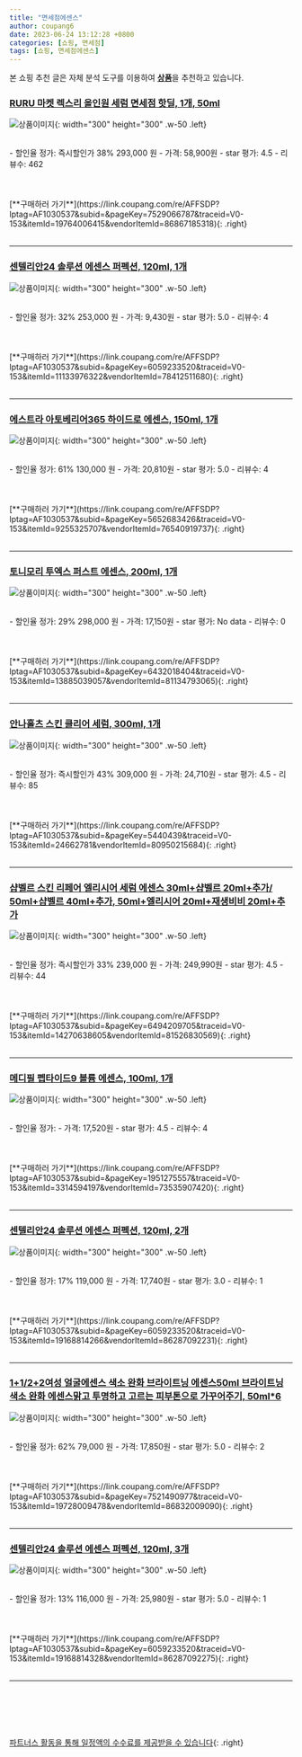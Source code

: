 ```yaml
---
title: "면세점에센스"
author: coupang6
date: 2023-06-24 13:12:28 +0800
categories: [쇼핑, 면세점]
tags: [쇼핑, 면세점에센스]
---
```


본 쇼핑 추천 글은 자체 분석 도구를 이용하여 [**상품**](https://link.coupang.com/a/bao1ui)을 추천하고 있습니다.

### [RURU 마켓 렉스리 올인원 세럼 면세점 핫딜, 1개, 50ml](https://link.coupang.com/re/AFFSDP?lptag=AF1030537&subid=&pageKey=7529066787&traceid=V0-153&itemId=19764006415&vendorItemId=86867185318)

![상품이미지](https://thumbnail10.coupangcdn.com/thumbnails/remote/230x230ex/image/vendor_inventory/bb86/7e2d4fc479774d5d7fb5c0ff4149500554e04bec073f8f799be429ae003b.jpg){: width="300" height="300" .w-50 .left}


<br>
- 할인율 정가: 즉시할인가 38%  293,000   원
- 가격: 58,900원
- star 평가: 4.5
- 리뷰수: 462
<br>
<br>
<br>
<br>
[**구매하러 가기**](https://link.coupang.com/re/AFFSDP?lptag=AF1030537&subid=&pageKey=7529066787&traceid=V0-153&itemId=19764006415&vendorItemId=86867185318){: .right}
<br>
<br>

---

### [센텔리안24 솔루션 에센스 퍼펙션, 120ml, 1개](https://link.coupang.com/re/AFFSDP?lptag=AF1030537&subid=&pageKey=6059233520&traceid=V0-153&itemId=11133976322&vendorItemId=78412511680)

![상품이미지](https://thumbnail6.coupangcdn.com/thumbnails/remote/230x230ex/image/retail/images/2528687451953082-bf1e3eb7-3075-43fc-84e8-b0bbe30c1e72.jpg){: width="300" height="300" .w-50 .left}


<br>
- 할인율 정가: 32%  253,000   원
- 가격: 9,430원
- star 평가: 5.0
- 리뷰수: 4
<br>
<br>
<br>
<br>
[**구매하러 가기**](https://link.coupang.com/re/AFFSDP?lptag=AF1030537&subid=&pageKey=6059233520&traceid=V0-153&itemId=11133976322&vendorItemId=78412511680){: .right}
<br>
<br>

---

### [에스트라 아토베리어365 하이드로 에센스, 150ml, 1개](https://link.coupang.com/re/AFFSDP?lptag=AF1030537&subid=&pageKey=5652683426&traceid=V0-153&itemId=9255325707&vendorItemId=76540919737)

![상품이미지](https://thumbnail7.coupangcdn.com/thumbnails/remote/230x230ex/image/retail/images/1934249510484035-3600b5ff-04ea-48f1-812a-66b605d094d0.jpg){: width="300" height="300" .w-50 .left}


<br>
- 할인율 정가: 61%  130,000   원
- 가격: 20,810원
- star 평가: 5.0
- 리뷰수: 4
<br>
<br>
<br>
<br>
[**구매하러 가기**](https://link.coupang.com/re/AFFSDP?lptag=AF1030537&subid=&pageKey=5652683426&traceid=V0-153&itemId=9255325707&vendorItemId=76540919737){: .right}
<br>
<br>

---

### [토니모리 투엑스 퍼스트 에센스, 200ml, 1개](https://link.coupang.com/re/AFFSDP?lptag=AF1030537&subid=&pageKey=6432018404&traceid=V0-153&itemId=13885039057&vendorItemId=81134793065)

![상품이미지](https://thumbnail6.coupangcdn.com/thumbnails/remote/230x230ex/image/rs_quotation_api/gw9rr39i/49cd95b74ddf4ff0972738628857c9dd.jpg){: width="300" height="300" .w-50 .left}


<br>
- 할인율 정가: 29%  298,000   원
- 가격: 17,150원
- star 평가: No data
- 리뷰수: 0
<br>
<br>
<br>
<br>
[**구매하러 가기**](https://link.coupang.com/re/AFFSDP?lptag=AF1030537&subid=&pageKey=6432018404&traceid=V0-153&itemId=13885039057&vendorItemId=81134793065){: .right}
<br>
<br>

---

### [안나홀츠 스킨 클리어 세럼, 300ml, 1개](https://link.coupang.com/re/AFFSDP?lptag=AF1030537&subid=&pageKey=5440439&traceid=V0-153&itemId=24662781&vendorItemId=80950215684)

![상품이미지](https://thumbnail8.coupangcdn.com/thumbnails/remote/230x230ex/image/vendor_inventory/images/2018/12/10/11/7/a7b79ee9-4a79-4b67-b206-85c300958599.jpg){: width="300" height="300" .w-50 .left}


<br>
- 할인율 정가: 즉시할인가 43%  309,000   원
- 가격: 24,710원
- star 평가: 4.5
- 리뷰수: 85
<br>
<br>
<br>
<br>
[**구매하러 가기**](https://link.coupang.com/re/AFFSDP?lptag=AF1030537&subid=&pageKey=5440439&traceid=V0-153&itemId=24662781&vendorItemId=80950215684){: .right}
<br>
<br>

---

### [샵벨르 스킨 리페어 엘리시어 세럼 에센스 30ml+샵벨르 20ml+추가/ 50ml+샵벨르 40ml+추가, 50ml+엘리시어 20ml+재생비비 20ml+추가](https://link.coupang.com/re/AFFSDP?lptag=AF1030537&subid=&pageKey=6494209705&traceid=V0-153&itemId=14270638605&vendorItemId=81526830569)

![상품이미지](https://thumbnail7.coupangcdn.com/thumbnails/remote/230x230ex/image/vendor_inventory/d5bc/facb6f2d2a0206c95c6366438bd2cd7afb0a8d09ff9814a4c3b93454ca23.jpg){: width="300" height="300" .w-50 .left}


<br>
- 할인율 정가: 즉시할인가 33%  239,000   원
- 가격: 249,990원
- star 평가: 4.5
- 리뷰수: 44
<br>
<br>
<br>
<br>
[**구매하러 가기**](https://link.coupang.com/re/AFFSDP?lptag=AF1030537&subid=&pageKey=6494209705&traceid=V0-153&itemId=14270638605&vendorItemId=81526830569){: .right}
<br>
<br>

---

### [메디필 펩타이드9 볼륨 에센스, 100ml, 1개](https://link.coupang.com/re/AFFSDP?lptag=AF1030537&subid=&pageKey=1951275557&traceid=V0-153&itemId=3314594197&vendorItemId=73535907420)

![상품이미지](https://thumbnail7.coupangcdn.com/thumbnails/remote/230x230ex/image/retail/images/5030833943499622-4b5497a7-8648-42e0-8166-e6ee8dcffe92.jpg){: width="300" height="300" .w-50 .left}


<br>
- 할인율 정가: 
- 가격: 17,520원
- star 평가: 4.5
- 리뷰수: 4
<br>
<br>
<br>
<br>
[**구매하러 가기**](https://link.coupang.com/re/AFFSDP?lptag=AF1030537&subid=&pageKey=1951275557&traceid=V0-153&itemId=3314594197&vendorItemId=73535907420){: .right}
<br>
<br>

---

### [센텔리안24 솔루션 에센스 퍼펙션, 120ml, 2개](https://link.coupang.com/re/AFFSDP?lptag=AF1030537&subid=&pageKey=6059233520&traceid=V0-153&itemId=19168814266&vendorItemId=86287092231)

![상품이미지](https://thumbnail6.coupangcdn.com/thumbnails/remote/230x230ex/image/retail/images/58f0e130-2399-423d-99f6-267fd458098e3651405916100300850.png){: width="300" height="300" .w-50 .left}


<br>
- 할인율 정가: 17%  119,000   원
- 가격: 17,740원
- star 평가: 3.0
- 리뷰수: 1
<br>
<br>
<br>
<br>
[**구매하러 가기**](https://link.coupang.com/re/AFFSDP?lptag=AF1030537&subid=&pageKey=6059233520&traceid=V0-153&itemId=19168814266&vendorItemId=86287092231){: .right}
<br>
<br>

---

### [1+1/2+2여성 얼굴에센스 색소 완화 브라이트닝 에센스50ml 브라이트닝 색소 완화 에센스맑고 투명하고 고르는 피부톤으로 가꾸어주기, 50ml*6](https://link.coupang.com/re/AFFSDP?lptag=AF1030537&subid=&pageKey=7521490977&traceid=V0-153&itemId=19728009478&vendorItemId=86832009090)

![상품이미지](https://thumbnail8.coupangcdn.com/thumbnails/remote/230x230ex/image/vendor_inventory/105c/4d30b5bd784794d0dfa888ba7e1e92d2d9e52ac8a850436b148456971ad7.png){: width="300" height="300" .w-50 .left}


<br>
- 할인율 정가: 62%  79,000   원
- 가격: 17,850원
- star 평가: 5.0
- 리뷰수: 2
<br>
<br>
<br>
<br>
[**구매하러 가기**](https://link.coupang.com/re/AFFSDP?lptag=AF1030537&subid=&pageKey=7521490977&traceid=V0-153&itemId=19728009478&vendorItemId=86832009090){: .right}
<br>
<br>

---

### [센텔리안24 솔루션 에센스 퍼펙션, 120ml, 3개](https://link.coupang.com/re/AFFSDP?lptag=AF1030537&subid=&pageKey=6059233520&traceid=V0-153&itemId=19168814328&vendorItemId=86287092275)

![상품이미지](https://thumbnail9.coupangcdn.com/thumbnails/remote/230x230ex/image/retail/images/a7463642-0a96-40c7-8bf0-704e8ef0faa71646724610643487861.png){: width="300" height="300" .w-50 .left}


<br>
- 할인율 정가: 13%  116,000   원
- 가격: 25,980원
- star 평가: 5.0
- 리뷰수: 1
<br>
<br>
<br>
<br>
[**구매하러 가기**](https://link.coupang.com/re/AFFSDP?lptag=AF1030537&subid=&pageKey=6059233520&traceid=V0-153&itemId=19168814328&vendorItemId=86287092275){: .right}
<br>
<br>

---
<br><br><br><br><br> [파트너스 활동을 통해 일정액의 수수료를 제공받을 수 있습니다](https://link.coupang.com/a/bao1ui){: .right}